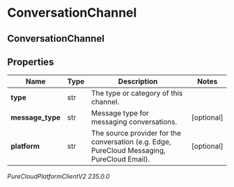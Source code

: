 # ConversationChannel

## ConversationChannel

## Properties

|Name | Type | Description | Notes|
|------------ | ------------- | ------------- | -------------|
| **type** | str | The type or category of this channel. | |
| **message_type** | str | Message type for messaging conversations. | [optional] |
| **platform** | str | The source provider for the conversation (e.g. Edge, PureCloud Messaging, PureCloud Email). | [optional] |



_PureCloudPlatformClientV2 235.0.0_
